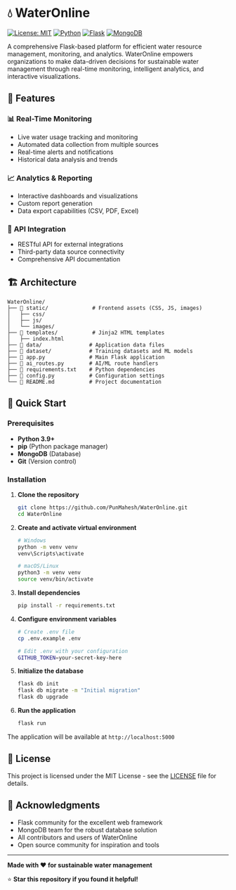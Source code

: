# 💧 WaterOnline

[![License: MIT](https://img.shields.io/badge/License-MIT-yellow.svg)](https://opensource.org/licenses/MIT)
[![Python](https://img.shields.io/badge/python-3.9+-blue.svg)](https://www.python.org/downloads/)
[![Flask](https://img.shields.io/badge/flask-2.3+-green.svg)](https://flask.palletsprojects.com/)
[![MongoDB](https://img.shields.io/badge/MongoDB-4.4+-green.svg)](https://www.mongodb.com/)

A comprehensive Flask-based platform for efficient water resource management, monitoring, and analytics. WaterOnline empowers organizations to make data-driven decisions for sustainable water management through real-time monitoring, intelligent analytics, and interactive visualizations.

## 🌟 Features

### 📊 **Real-Time Monitoring**
- Live water usage tracking and monitoring
- Automated data collection from multiple sources
- Real-time alerts and notifications
- Historical data analysis and trends

### 📈 **Analytics & Reporting**
- Interactive dashboards and visualizations
- Custom report generation
- Data export capabilities (CSV, PDF, Excel)

### 🔌 **API Integration**
- RESTful API for external integrations
- Third-party data source connectivity
- Comprehensive API documentation


## 🏗️ Architecture

```
WaterOnline/
├── 📁 static/              # Frontend assets (CSS, JS, images)
│   ├── css/
│   ├── js/
│   └── images/
├── 📁 templates/           # Jinja2 HTML templates
│   ├── index.html
├── 📁 data/               # Application data files
├── 📁 dataset/            # Training datasets and ML models
├── 📄 app.py              # Main Flask application
├── 📄 ai_routes.py        # AI/ML route handlers
├── 📄 requirements.txt    # Python dependencies
├── 📄 config.py           # Configuration settings
└── 📄 README.md           # Project documentation
```

## 🚀 Quick Start

### Prerequisites

- **Python 3.9+**
- **pip** (Python package manager)
- **MongoDB** (Database)
- **Git** (Version control)

### Installation

1. **Clone the repository**
   ```bash
   git clone https://github.com/PunMahesh/WaterOnline.git
   cd WaterOnline
   ```

2. **Create and activate virtual environment**
   ```bash
   # Windows
   python -m venv venv
   venv\Scripts\activate
   
   # macOS/Linux
   python3 -m venv venv
   source venv/bin/activate
   ```

3. **Install dependencies**
   ```bash
   pip install -r requirements.txt
   ```

4. **Configure environment variables**
   ```bash
   # Create .env file
   cp .env.example .env
   
   # Edit .env with your configuration
   GITHUB_TOKEN=your-secret-key-here
   ```

5. **Initialize the database**
   ```bash
   flask db init
   flask db migrate -m "Initial migration"
   flask db upgrade
   ```

6. **Run the application**
   ```bash
   flask run
   ```

The application will be available at `http://localhost:5000`



## 📄 License

This project is licensed under the MIT License - see the [LICENSE](LICENSE) file for details.

## 🙏 Acknowledgments

- Flask community for the excellent web framework
- MongoDB team for the robust database solution
- All contributors and users of WaterOnline
- Open source community for inspiration and tools

---

**Made with ❤️ for sustainable water management**

⭐ **Star this repository if you found it helpful!**